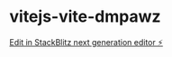 # vitejs-vite-dmpawz

[Edit in StackBlitz next generation editor ⚡️](https://stackblitz.com/~/github.com/Annalarstic/vitejs-vite-dmpawz)